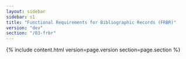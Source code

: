 ```yaml
---
layout: sidebar
sidebar: s1
title: "Functional Requirements for Bibliographic Records (FRBR)"
version: "dev"
section: "/03-frbr"
---
```

{% include content.html version=page.version section=page.section %}